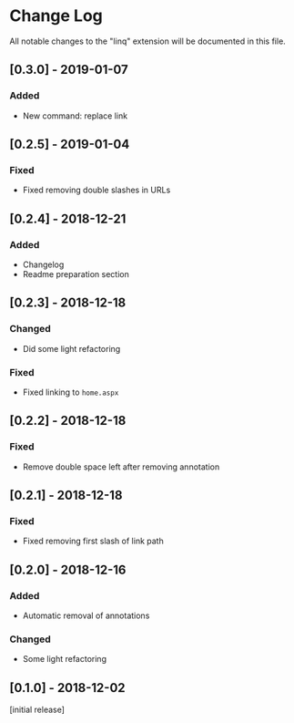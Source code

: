 # Change Log
All notable changes to the "linq" extension will be documented in this file.

## [0.3.0] - 2019-01-07
### Added
- New command: replace link

## [0.2.5] - 2019-01-04
### Fixed
- Fixed removing double slashes in URLs

## [0.2.4] - 2018-12-21
### Added
- Changelog
- Readme preparation section

## [0.2.3] - 2018-12-18
### Changed
- Did some light refactoring

### Fixed
- Fixed linking to `home.aspx`

## [0.2.2] - 2018-12-18
### Fixed
- Remove double space left after removing annotation

## [0.2.1] - 2018-12-18
### Fixed
- Fixed removing first slash of link path

## [0.2.0] - 2018-12-16
### Added
- Automatic removal of annotations

### Changed
- Some light refactoring

## [0.1.0] - 2018-12-02
[initial release]